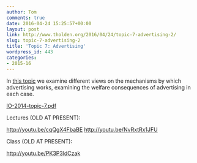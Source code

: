 ```yaml
---
author: Tom
comments: true
date: 2016-04-24 15:25:57+00:00
layout: post
link: http://www.tholden.org/2016/04/24/topic-7-advertising-2/
slug: topic-7-advertising-2
title: 'Topic 7: Advertising'
wordpress_id: 443
categories:
- 2015-16
---
```


In [this topic](http://www.tholden.org/wp-content/uploads/2014/12/IO-2014-topic-7.pdf) we examine different views on the mechanisms by which advertising works, examining the welfare consequences of advertising in each case.






[IO-2014-topic-7.pdf](http://www.tholden.org/wp-content/uploads/2014/12/IO-2014-topic-7.pdf)






Lectures (OLD AT PRESENT):

http://youtu.be/cqQgX4FbaBE
http://youtu.be/NvRxtRx1JFU

Class (OLD AT PRESENT):

http://youtu.be/PK3P3ldCzak
